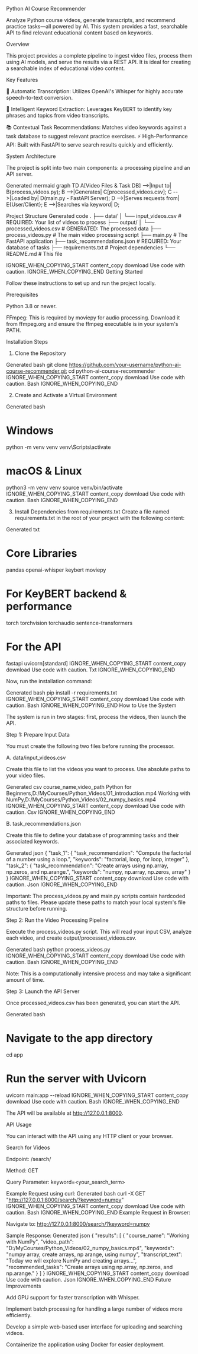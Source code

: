 Python AI Course Recommender

Analyze Python course videos, generate transcripts, and recommend practice tasks—all powered by AI. This system provides a fast, searchable API to find relevant educational content based on keywords.

Overview

This project provides a complete pipeline to ingest video files, process them using AI models, and serve the results via a REST API. It is ideal for creating a searchable index of educational video content.

Key Features

🤖 Automatic Transcription: Utilizes OpenAI's Whisper for highly accurate speech-to-text conversion.

🔑 Intelligent Keyword Extraction: Leverages KeyBERT to identify key phrases and topics from video transcripts.

📚 Contextual Task Recommendations: Matches video keywords against a task database to suggest relevant practice exercises.
⚡️ High-Performance API: Built with FastAPI to serve search results quickly and efficiently.

System Architecture

The project is split into two main components: a processing pipeline and an API server.

Generated mermaid
graph TD
    A[Video Files & Task DB] -->|Input to| B(process_videos.py);
    B -->|Generates| C[processed_videos.csv];
    C -->|Loaded by| D(main.py - FastAPI Server);
    D -->|Serves requests from| E{User/Client};
    E -->|Searches via keyword| D;

Project Structure
Generated code
.
├── data/
│   └── input_videos.csv      # REQUIRED: Your list of videos to process
├── output/
│   └── processed_videos.csv  # GENERATED: The processed data
├── process_videos.py         # The main video processing script
├── main.py                   # The FastAPI application
├── task_recommendations.json # REQUIRED: Your database of tasks
├── requirements.txt          # Project dependencies
└── README.md                 # This file

IGNORE_WHEN_COPYING_START
content_copy
download
Use code with caution.
IGNORE_WHEN_COPYING_END
Getting Started

Follow these instructions to set up and run the project locally.

Prerequisites

Python 3.8 or newer.

FFmpeg: This is required by moviepy for audio processing. Download it from ffmpeg.org and ensure the ffmpeg executable is in your system's PATH.

Installation Steps

1. Clone the Repository

Generated bash
git clone https://github.com/your-username/python-ai-course-recommender.git
cd python-ai-course-recommender
IGNORE_WHEN_COPYING_START
content_copy
download
Use code with caution.
Bash
IGNORE_WHEN_COPYING_END

2. Create and Activate a Virtual Environment

Generated bash
# Windows
python -m venv venv
venv\Scripts\activate

# macOS & Linux
python3 -m venv venv
source venv/bin/activate
IGNORE_WHEN_COPYING_START
content_copy
download
Use code with caution.
Bash
IGNORE_WHEN_COPYING_END

3. Install Dependencies from requirements.txt
Create a file named requirements.txt in the root of your project with the following content:

Generated txt
# Core Libraries
pandas
openai-whisper
keybert
moviepy

# For KeyBERT backend & performance
torch
torchvision
torchaudio
sentence-transformers

# For the API
fastapi
uvicorn[standard]
IGNORE_WHEN_COPYING_START
content_copy
download
Use code with caution.
Txt
IGNORE_WHEN_COPYING_END

Now, run the installation command:

Generated bash
pip install -r requirements.txt
IGNORE_WHEN_COPYING_START
content_copy
download
Use code with caution.
Bash
IGNORE_WHEN_COPYING_END
How to Use the System

The system is run in two stages: first, process the videos, then launch the API.

Step 1: Prepare Input Data

You must create the following two files before running the processor.

A. data/input_videos.csv

Create this file to list the videos you want to process. Use absolute paths to your video files.

Generated csv
course_name,video_path
Python for Beginners,D:/MyCourses/Python_Videos/01_introduction.mp4
Working with NumPy,D:/MyCourses/Python_Videos/02_numpy_basics.mp4
IGNORE_WHEN_COPYING_START
content_copy
download
Use code with caution.
Csv
IGNORE_WHEN_COPYING_END

B. task_recommendations.json

Create this file to define your database of programming tasks and their associated keywords.

Generated json
{
  "task_1": {
    "task_recommendation": "Compute the factorial of a number using a loop.",
    "keywords": "factorial, loop, for loop, integer"
  },
  "task_2": {
    "task_recommendation": "Create arrays using np.array, np.zeros, and np.arange.",
    "keywords": "numpy, np.array, np.zeros, array"
  }
}
IGNORE_WHEN_COPYING_START
content_copy
download
Use code with caution.
Json
IGNORE_WHEN_COPYING_END

Important: The process_videos.py and main.py scripts contain hardcoded paths to files. Please update these paths to match your local system's file structure before running.

Step 2: Run the Video Processing Pipeline

Execute the process_videos.py script. This will read your input CSV, analyze each video, and create output/processed_videos.csv.

Generated bash
python process_videos.py
IGNORE_WHEN_COPYING_START
content_copy
download
Use code with caution.
Bash
IGNORE_WHEN_COPYING_END

Note: This is a computationally intensive process and may take a significant amount of time.

Step 3: Launch the API Server

Once processed_videos.csv has been generated, you can start the API.

Generated bash
# Navigate to the app directory
cd app

# Run the server with Uvicorn
uvicorn main:app --reload
IGNORE_WHEN_COPYING_START
content_copy
download
Use code with caution.
Bash
IGNORE_WHEN_COPYING_END

The API will be available at http://127.0.0.1:8000.

API Usage

You can interact with the API using any HTTP client or your browser.

Search for Videos

Endpoint: /search/

Method: GET

Query Parameter: keyword=<your_search_term>

Example Request using curl:
Generated bash
curl -X GET "http://127.0.0.1:8000/search/?keyword=numpy"
IGNORE_WHEN_COPYING_START
content_copy
download
Use code with caution.
Bash
IGNORE_WHEN_COPYING_END
Example Request in Browser:

Navigate to: http://127.0.0.1:8000/search/?keyword=numpy

Sample Response:
Generated json
{
  "results": [
    {
      "course_name": "Working with NumPy",
      "video_path": "D:/MyCourses/Python_Videos/02_numpy_basics.mp4",
      "keywords": "numpy array, create arrays, np arange, using numpy",
      "transcript_text": "Today we will explore NumPy and creating arrays...",
      "recommended_tasks": "Create arrays using np.array, np.zeros, and np.arange."
    }
  ]
}
IGNORE_WHEN_COPYING_START
content_copy
download
Use code with caution.
Json
IGNORE_WHEN_COPYING_END
Future Improvements

Add GPU support for faster transcription with Whisper.

Implement batch processing for handling a large number of videos more efficiently.

Develop a simple web-based user interface for uploading and searching videos.

Containerize the application using Docker for easier deployment.
